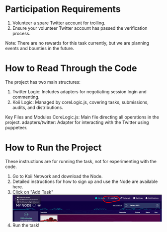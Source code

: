 # Participation Requirements
1. Volunteer a spare Twitter account for trolling.
2. Ensure your volunteer Twitter account has passed the verification process.

Note: There are no rewards for this task currently, but we are planning events and bounties in the future.

# How to Read Through the Code
The project has two main structures:
1. Twitter Logic: Includes adapters for negotiating session login and commenting.
2. Koii Logic: Managed by coreLogic.js, covering tasks, submissions, audits, and distributions.

Key Files and Modules
CoreLogic.js: Main file directing all operations in the project.
adapters/twitter: Adapter for interacting with the Twitter using puppeteer.

# How to Run the Project
These instructions are for running the task, not for experimenting with the code.

1. Go to Koii Network and download the Node.
2. Detailed instructions for how to sign up and use the Node are available here.
3. Click on "Add Task" 
![Adding Task](./images/AddingTask.png)
4. Run the task!